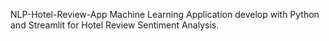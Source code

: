 NLP-Hotel-Review-App
Machine Learning Application develop with Python and Streamlit for Hotel Review Sentiment Analysis.
